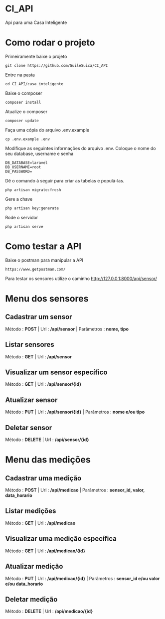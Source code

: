 # CI_API
Api para uma Casa Inteligente  

# Como rodar o projeto

Primeiramente baixe o projeto

    git clone https://github.com/GuileSuica/CI_API
  
Entre na pasta

    cd CI_API/casa_inteligente

Baixe o composer

    composer install
    
Atualize o composer

    composer update
    
Faça uma cópia do arquivo .env.example

    cp .env.example .env
    
Modifique as seguintes informações do arquivo .env. Coloque o nome do seu database, username e senha

    DB_DATABASE=laravel
    DB_USERNAME=root
    DB_PASSWORD=

Dê o comando à seguir para criar as tabelas e populá-las.

    php artisan migrate:fresh    
Gere a chave

    php artisan key:generate
    
Rode o servidor

    php artisan serve

# Como testar a API

Baixe o postman para manipular a API

    https://www.getpostman.com/
    
Para testar os sensores utilize o caminho http://127.0.0.1:8000/api/sensor/


# Menu dos sensores

## Cadastrar um sensor
Método : **POST**  |  Url : **/api/sensor**  |  Parâmetros : **nome, tipo**

## Listar sensores
Método : **GET**  |  Url : **/api/sensor**

## Visualizar um sensor específico
Método : **GET**  |  Url : **/api/sensor/{id}**

## Atualizar sensor
Método : **PUT**  |  Url : **/api/sensor/{id}**  |  Parâmetros : **nome e/ou tipo**

## Deletar sensor
Método : **DELETE**  |  Url : **/api/sensor/{id}**


# Menu das medições

## Cadastrar uma medição
Método : **POST**  |  Url : **/api/medicao**  |  Parâmetros : **sensor_id, valor, data_horario**

## Listar medições
Método : **GET**  |  Url : **/api/medicao**

## Visualizar uma medição específica
Método : **GET**  |  Url : **/api/medicao/{id}**

## Atualizar medição
Método : **PUT**  |  Url : **/api/medicao/{id}**  |  Parâmetros : **sensor_id e/ou valor e/ou data_horario**

## Deletar medição
Método : **DELETE**  |  Url : **/api/medicao/{id}**
